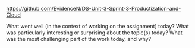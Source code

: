 https://github.com/EvidenceN/DS-Unit-3-Sprint-3-Productization-and-Cloud

What went well (in the context of working on the assignment) today?
What was particularly interesting or surprising about the topic(s) today?
What was the most challenging part of the work today, and why?

